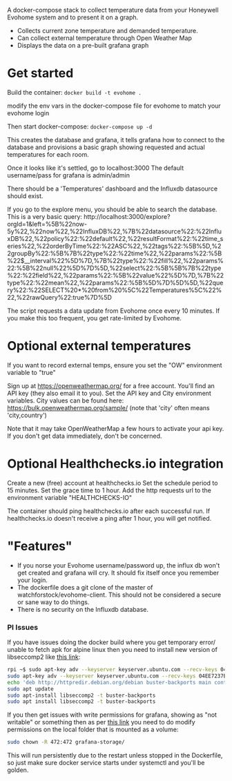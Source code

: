 A docker-compose stack to collect temperature data from your Honeywell Evohome system and to present it on a graph.

- Collects current zone temperature and demanded temperature.
- Can collect external temperature through Open Weather Map
- Displays the data on a pre-built grafana graph


# Get started
Build the container:
`docker build -t evohome .`

modify the env vars in the docker-compose file for evohome to match your evohome login

Then start docker-compose:
`docker-compose up -d`

This creates the database and grafana, it tells grafana how to connect to the database and provisions a basic graph showing requested and actual temperatures for each room.

Once it looks like it's settled, go to localhost:3000
The default username/pass for grafana is admin/admin

There should be a 'Temperatures' dashboard and the Influxdb datasource should exist.

If you go to the explore menu, you should be able to search the database. This is a very basic query:
http://localhost:3000/explore?orgId=1&left=%5B%22now-5y%22,%22now%22,%22InfluxDB%22,%7B%22datasource%22:%22InfluxDB%22,%22policy%22:%22default%22,%22resultFormat%22:%22time_series%22,%22orderByTime%22:%22ASC%22,%22tags%22:%5B%5D,%22groupBy%22:%5B%7B%22type%22:%22time%22,%22params%22:%5B%22$__interval%22%5D%7D,%7B%22type%22:%22fill%22,%22params%22:%5B%22null%22%5D%7D%5D,%22select%22:%5B%5B%7B%22type%22:%22field%22,%22params%22:%5B%22value%22%5D%7D,%7B%22type%22:%22mean%22,%22params%22:%5B%5D%7D%5D%5D,%22query%22:%22SELECT%20*%20from%20%5C%22Temperatures%5C%22%22,%22rawQuery%22:true%7D%5D


The script requests a data update from Evohome once every 10 minutes. If you make this too frequent, you get rate-limited by Evohome.


# Optional external temperatures
If you want to record external temps, ensure you set the "OW" environment variable to "true"

Sign up at https://openweathermap.org/ for a free account. You'll find an API key (they also email it to you).
Set the API key and City environment variables. City values can be found here: https://bulk.openweathermap.org/sample/ (note that 'city' often means 'city,country')

Note that it may take OpenWeatherMap a few hours to activate your api key. If you don't get data immediately, don't be concerned.

# Optional Healthchecks.io integration
Create a new (free) account at healthchecks.io
Set the schedule period to 15 minutes. Set the grace time to 1 hour.
Add the http requests url to the environment variable "HEALTHCHECKS-IO"

The container should ping healthchecks.io after each successful run. If healthchecks.io doesn't receive a ping after 1 hour, you will get notified.

# "Features"
- If you norse your Evohome username/password up, the influx db won't get created and grafana will cry. It should fix itself once you remember your login.
- The dockerfile does a git clone of the master of watchforstock/evohome-client. This should not be considered a secure or sane way to do things.
- There is no security on the Influxdb database.

### PI Issues
If you have issues doing the docker build where you get temporary error/ unable to fetch apk for alpine linux then you need to install new version of libseccomp2 like [this link](https://blog.samcater.com/fix-workaround-rpi4-docker-libseccomp2-docker-20/):

```bash
rpi ~$ sudo apt-key adv --keyserver keyserver.ubuntu.com --recv-keys 04EE7237B7D453EC 648ACFD622F3D138
sudo apt-key adv --keyserver keyserver.ubuntu.com --recv-keys 04EE7237B7D453EC 648ACFD622F3D138
echo 'deb http://httpredir.debian.org/debian buster-backports main contrib non-free' | sudo tee -a /etc/apt/sources.list.d/debian-backports.list
sudo apt update
sudo apt-install libseccomp2 -t buster-backports
sudo apt install libseccomp2 -t buster-backports
```

If you then get issues with write permissions for grafana, showing as "not writable" or something then as per [this link](https://github.com/grafana/grafana/issues/24595) you need to do modify permissions on the local folder that is mounted as a volume:

```bash
sudo chown -R 472:472 grafana-storage/
```

This will run persistently due to the restart unless stopped in the Dockerfile, so just make sure docker service starts under systemctl and you'll be golden.
